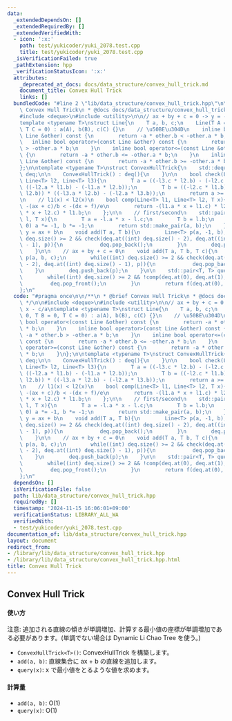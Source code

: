 ```yaml
---
data:
  _extendedDependsOn: []
  _extendedRequiredBy: []
  _extendedVerifiedWith:
  - icon: ':x:'
    path: test/yukicoder/yuki_2078.test.cpp
    title: test/yukicoder/yuki_2078.test.cpp
  _isVerificationFailed: true
  _pathExtension: hpp
  _verificationStatusIcon: ':x:'
  attributes:
    _deprecated_at_docs: docs/data_structure/convex_hull_trick.md
    document_title: Convex Hull Trick
    links: []
  bundledCode: "#line 2 \"lib/data_structure/convex_hull_trick.hpp\"\n\n/**\n * @brief\
    \ Convex Hull Trick\n * @docs docs/data_structure/convex_hull_trick.md\n */\n\n\
    #include <deque>\n#include <utility>\n\n// ax + by + c = 0 -> y = -b/a x - c/a\n\
    template <typename T>\nstruct Line{\n    T a, b, c;\n    Line(T A = 0, T B = 0,\
    \ T C = 0) : a(A), b(B), c(C) {}\n    // \u50BE\u304D\n    inline bool operator<(const\
    \ Line &other) const {\n        return -a * other.b < -other.a * b;\n    }\n \
    \   inline bool operator>(const Line &other) const {\n        return -a * other.b\
    \ > -other.a * b;\n    }\n    inline bool operator<=(const Line &other) const\
    \ {\n        return -a * other.b <= -other.a * b;\n    }\n    inline bool operator>=(const\
    \ Line &other) const {\n        return -a * other.b >= -other.a * b;\n    }\n\
    };\n\ntemplate <typename T>\nstruct ConvexHullTrick{\n    std::deque<Line<T>>\
    \ deq;\n\n    ConvexHullTrick() : deq(){\n    }\n\n    bool check(Line<T> l1,\
    \ Line<T> l2, Line<T> l3){\n        T a = ((-l3.c * l2.b) - (-l2.c * l3.b)) *\
    \ ((-l2.a * l1.b) - (-l1.a * l2.b));\n        T b = ((-l2.c * l1.b) - (-l1.c *\
    \ l2.b)) * ((-l3.a * l2.b) - (-l2.a * l3.b));\n        return a >= b;\n    }\n\
    \n    // l1(x) < l2(x)\n    bool comp(Line<T> l1, Line<T> l2, T x){\n        //\
    \ -(ax + c)/b < -(dx + f)/e\n        return -(l1.a * x + l1.c) * l2.b < -(l2.a\
    \ * x + l2.c) * l1.b;\n    };\n\n    // first/second\n    std::pair<T, T> f(Line<T>\
    \ l, T x){\n        T a = -l.a * x - l.c;\n        T b = l.b;\n        if(b <\
    \ 0) a *= -1, b *= -1;\n        return std::make_pair(a, b);\n    };\n\n    //\
    \ y = ax + b\n    void add(T a, T b){\n        Line<T> p(a, -1, b);\n        while((int)\
    \ deq.size() >= 2 && check(deq.at((int) deq.size() - 2), deq.at((int) deq.size()\
    \ - 1), p)){\n            deq.pop_back();\n        }\n        deq.push_back(p);\n\
    \    }\n\n    // ax + by + c = 0\n    void add(T a, T b, T c){\n        Line<T>\
    \ p(a, b, c);\n        while((int) deq.size() >= 2 && check(deq.at((int) deq.size()\
    \ - 2), deq.at((int) deq.size() - 1), p)){\n            deq.pop_back();\n    \
    \    }\n        deq.push_back(p);\n    }\n\n    std::pair<T, T> query(T x){\n\
    \        while((int) deq.size() >= 2 && !comp(deq.at(0), deq.at(1), x)){\n   \
    \         deq.pop_front();\n        }\n        return f(deq.at(0), x);\n    }\n\
    };\n"
  code: "#pragma once\n\n/**\n * @brief Convex Hull Trick\n * @docs docs/data_structure/convex_hull_trick.md\n\
    \ */\n\n#include <deque>\n#include <utility>\n\n// ax + by + c = 0 -> y = -b/a\
    \ x - c/a\ntemplate <typename T>\nstruct Line{\n    T a, b, c;\n    Line(T A =\
    \ 0, T B = 0, T C = 0) : a(A), b(B), c(C) {}\n    // \u50BE\u304D\n    inline\
    \ bool operator<(const Line &other) const {\n        return -a * other.b < -other.a\
    \ * b;\n    }\n    inline bool operator>(const Line &other) const {\n        return\
    \ -a * other.b > -other.a * b;\n    }\n    inline bool operator<=(const Line &other)\
    \ const {\n        return -a * other.b <= -other.a * b;\n    }\n    inline bool\
    \ operator>=(const Line &other) const {\n        return -a * other.b >= -other.a\
    \ * b;\n    }\n};\n\ntemplate <typename T>\nstruct ConvexHullTrick{\n    std::deque<Line<T>>\
    \ deq;\n\n    ConvexHullTrick() : deq(){\n    }\n\n    bool check(Line<T> l1,\
    \ Line<T> l2, Line<T> l3){\n        T a = ((-l3.c * l2.b) - (-l2.c * l3.b)) *\
    \ ((-l2.a * l1.b) - (-l1.a * l2.b));\n        T b = ((-l2.c * l1.b) - (-l1.c *\
    \ l2.b)) * ((-l3.a * l2.b) - (-l2.a * l3.b));\n        return a >= b;\n    }\n\
    \n    // l1(x) < l2(x)\n    bool comp(Line<T> l1, Line<T> l2, T x){\n        //\
    \ -(ax + c)/b < -(dx + f)/e\n        return -(l1.a * x + l1.c) * l2.b < -(l2.a\
    \ * x + l2.c) * l1.b;\n    };\n\n    // first/second\n    std::pair<T, T> f(Line<T>\
    \ l, T x){\n        T a = -l.a * x - l.c;\n        T b = l.b;\n        if(b <\
    \ 0) a *= -1, b *= -1;\n        return std::make_pair(a, b);\n    };\n\n    //\
    \ y = ax + b\n    void add(T a, T b){\n        Line<T> p(a, -1, b);\n        while((int)\
    \ deq.size() >= 2 && check(deq.at((int) deq.size() - 2), deq.at((int) deq.size()\
    \ - 1), p)){\n            deq.pop_back();\n        }\n        deq.push_back(p);\n\
    \    }\n\n    // ax + by + c = 0\n    void add(T a, T b, T c){\n        Line<T>\
    \ p(a, b, c);\n        while((int) deq.size() >= 2 && check(deq.at((int) deq.size()\
    \ - 2), deq.at((int) deq.size() - 1), p)){\n            deq.pop_back();\n    \
    \    }\n        deq.push_back(p);\n    }\n\n    std::pair<T, T> query(T x){\n\
    \        while((int) deq.size() >= 2 && !comp(deq.at(0), deq.at(1), x)){\n   \
    \         deq.pop_front();\n        }\n        return f(deq.at(0), x);\n    }\n\
    };\n"
  dependsOn: []
  isVerificationFile: false
  path: lib/data_structure/convex_hull_trick.hpp
  requiredBy: []
  timestamp: '2024-11-15 16:06:01+09:00'
  verificationStatus: LIBRARY_ALL_WA
  verifiedWith:
  - test/yukicoder/yuki_2078.test.cpp
documentation_of: lib/data_structure/convex_hull_trick.hpp
layout: document
redirect_from:
- /library/lib/data_structure/convex_hull_trick.hpp
- /library/lib/data_structure/convex_hull_trick.hpp.html
title: Convex Hull Trick
---
```

## Convex Hull Trick

#### 使い方

注意: 追加される直線の傾きが単調増加、計算する最小値の座標が単調増加である必要があります。(単調でない場合は Dynamic Li Chao Tree を使う。)

- `ConvexHullTrick<T>()`: ConvexHullTrick を構築します。
- `add(a, b)`: 直線集合に ax + b の直線を追加します。
- `query(x)`: x で最小値をとるような値を求めます。

#### 計算量

- `add(a, b)`: $\mathrm{O}(1)$
- `query(x)`: $\mathrm{O}(1)$